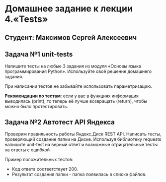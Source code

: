 # Домашнее задание к лекции 4.«Tests»

## Студент: Максимов Сергей Алексеевич

## Задача №1 unit-tests

Напишите тесты на любые 3 задания из модуля «Основы языка программирования Python». Используйте своё решение домашнего задания.

При написании тестов не забывайте использовать параметризацию.

**Рекомендации по тестам**: если у вас в функциях информация выводилась (print), то теперь её лучше возвращать (return), чтобы можно было протестировать.

## Задача №2 Автотест API Яндекса

Проверим правильность работы Яндекс.Диск REST API. Написать тесты, проверяющий создание папки на Диске.
Используя библиотеку requests напишите unit-test на верный ответ и возможные отрицательные тесты на ответы с ошибкой

Пример положительных тестов:
* Код ответа соответствует 200.
* Результат создания папки - папка появилась в списке файлов.